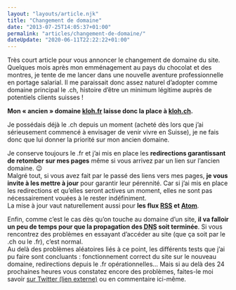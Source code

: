 ```yaml
---
layout: "layouts/article.njk"
title: "Changement de domaine"
date: "2013-07-25T14:05:37+01:00"
permalink: "articles/changement-de-domaine/"
dateUpdate: "2020-06-11T22:22:22+01:00"
---
```


<p>Très court article pour vous annoncer le changement de domaine du site.<br />
Quelques mois après mon emménagement au pays du chocolat et des montres, je tente de me lancer dans une nouvelle aventure professionnelle en portage salarial. Il me paraissait donc assez naturel d’adopter comme domaine principal le .ch, histoire d’être un minimum légitime auprès de potentiels clients suisses&nbsp;!</p>
<p><strong>Mon « ancien » domaine <a href="https://www.kloh.fr">kloh.fr</a> laisse donc la place à <a href="https://www.kloh.ch">kloh.ch</a>.</strong></p>
<p>Je possédais déjà le .ch depuis un moment (acheté dès lors que j’ai sérieusement commencé à envisager de venir vivre en Suisse), je ne fais donc que lui donner la priorité sur mon ancien domaine.</p>
<p>Je conserve toujours le .fr et j’ai mis en place les <strong>redirections garantissant de retomber sur mes pages</strong> même si vous arrivez par un lien sur l’ancien domaine. <span role="img" aria-label="Clin d'œil">😉</span><br />
Malgré tout, si vous avez fait par le passé des liens vers mes pages, <strong>je vous invite à les mettre à jour</strong> pour garantir leur pérennité. Car si j’ai mis en place les redirections et qu’elles seront actives un moment, elles ne sont pas nécessairement vouées à le rester indéfiniment.<br />
La mise à jour vaut naturellement aussi pour <strong>les flux <a href="/feed/">RSS</a> et <a href="/feed/atom/">Atom</a></strong>.</p>
<p>Enfin, comme c’est le cas dès qu’on touche au domaine d’un site, <strong>il va falloir un peu de temps pour que la propagation des <abbr lang="en" title="Domain Name System">DNS</abbr> soit terminée</strong>. Si vous rencontrez des problèmes en essayant d’accéder au site (que ça soit par le .ch ou le .fr), c’est normal.<br />
Au delà des problèmes aléatoires liés à ce point, les différents tests que j’ai pu faire sont concluants&nbsp;: fonctionnement correct du site sur le nouveau domaine, redirections depuis le .fr opérationnelles… Mais si au delà des 24 prochaines heures vous constatez encore des problèmes, faites-le moi savoir <a href="https://twitter.com/klohFR" rel="external">sur Twitter <span class="screen-reader-text">(lien externe)</span></a> ou en commentaire ici-même.</p>
